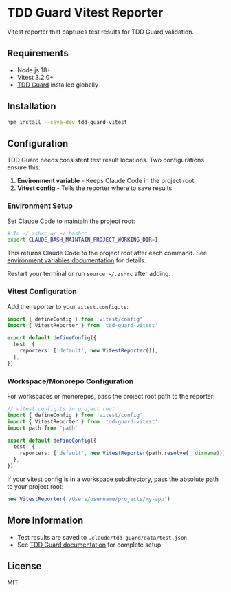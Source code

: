 # TDD Guard Vitest Reporter

Vitest reporter that captures test results for TDD Guard validation.

## Requirements

- Node.js 18+
- Vitest 3.2.0+
- [TDD Guard](https://github.com/nizos/tdd-guard) installed globally

## Installation

```bash
npm install --save-dev tdd-guard-vitest
```

## Configuration

TDD Guard needs consistent test result locations. Two configurations ensure this:

1. **Environment variable** - Keeps Claude Code in the project root
2. **Vitest config** - Tells the reporter where to save results

### Environment Setup

Set Claude Code to maintain the project root:

```bash
# In ~/.zshrc or ~/.bashrc
export CLAUDE_BASH_MAINTAIN_PROJECT_WORKING_DIR=1
```

This returns Claude Code to the project root after each command. See [environment variables documentation](https://docs.anthropic.com/en/docs/claude-code/settings#environment-variables) for details.

Restart your terminal or run `source ~/.zshrc` after adding.

### Vitest Configuration

Add the reporter to your `vitest.config.ts`:

```typescript
import { defineConfig } from 'vitest/config'
import { VitestReporter } from 'tdd-guard-vitest'

export default defineConfig({
  test: {
    reporters: ['default', new VitestReporter()],
  },
})
```

### Workspace/Monorepo Configuration

For workspaces or monorepos, pass the project root path to the reporter:

```typescript
// vitest.config.ts in project root
import { defineConfig } from 'vitest/config'
import { VitestReporter } from 'tdd-guard-vitest'
import path from 'path'

export default defineConfig({
  test: {
    reporters: ['default', new VitestReporter(path.resolve(__dirname))],
  },
})
```

If your vitest config is in a workspace subdirectory, pass the absolute path to your project root:

```typescript
new VitestReporter('/Users/username/projects/my-app')
```

## More Information

- Test results are saved to `.claude/tdd-guard/data/test.json`
- See [TDD Guard documentation](https://github.com/nizos/tdd-guard) for complete setup

## License

MIT
